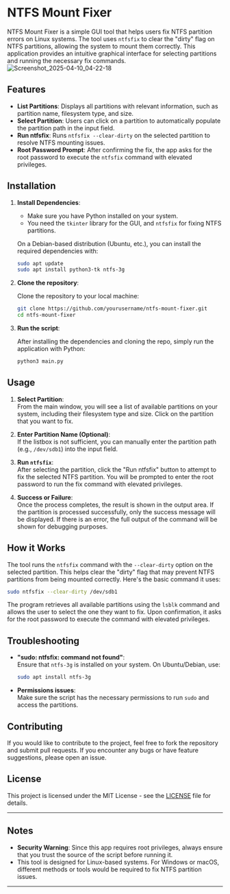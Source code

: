 # NTFS Mount Fixer

NTFS Mount Fixer is a simple GUI tool that helps users fix NTFS partition errors on Linux systems. The tool uses `ntfsfix` to clear the "dirty" flag on NTFS partitions, allowing the system to mount them correctly. This application provides an intuitive graphical interface for selecting partitions and running the necessary fix commands.
![Screenshot_2025-04-10_04-22-18](https://github.com/user-attachments/assets/7c08780d-ca0c-478f-873a-b383f0dfb94f)

## Features

- **List Partitions**: Displays all partitions with relevant information, such as partition name, filesystem type, and size.
- **Select Partition**: Users can click on a partition to automatically populate the partition path in the input field.
- **Run ntfsfix**: Runs `ntfsfix --clear-dirty` on the selected partition to resolve NTFS mounting issues.
- **Root Password Prompt**: After confirming the fix, the app asks for the root password to execute the `ntfsfix` command with elevated privileges.

## Installation

1. **Install Dependencies**:
   - Make sure you have Python installed on your system.
   - You need the `tkinter` library for the GUI, and `ntfsfix` for fixing NTFS partitions.
   
   On a Debian-based distribution (Ubuntu, etc.), you can install the required dependencies with:

   ```bash
   sudo apt update
   sudo apt install python3-tk ntfs-3g
   ```

2. **Clone the repository**:
   
   Clone the repository to your local machine:

   ```bash
   git clone https://github.com/yourusername/ntfs-mount-fixer.git
   cd ntfs-mount-fixer
   ```

3. **Run the script**:

   After installing the dependencies and cloning the repo, simply run the application with Python:

   ```bash
   python3 main.py
   ```

## Usage

1. **Select Partition**:  
   From the main window, you will see a list of available partitions on your system, including their filesystem type and size. Click on the partition that you want to fix.

2. **Enter Partition Name (Optional)**:  
   If the listbox is not sufficient, you can manually enter the partition path (e.g., `/dev/sdb1`) into the input field.

3. **Run `ntfsfix`**:  
   After selecting the partition, click the "Run ntfsfix" button to attempt to fix the selected NTFS partition. You will be prompted to enter the root password to run the fix command with elevated privileges.

4. **Success or Failure**:  
   Once the process completes, the result is shown in the output area. If the partition is processed successfully, only the success message will be displayed. If there is an error, the full output of the command will be shown for debugging purposes.

## How it Works

The tool runs the `ntfsfix` command with the `--clear-dirty` option on the selected partition. This helps clear the "dirty" flag that may prevent NTFS partitions from being mounted correctly. Here's the basic command it uses:

```bash
sudo ntfsfix --clear-dirty /dev/sdb1
```

The program retrieves all available partitions using the `lsblk` command and allows the user to select the one they want to fix. Upon confirmation, it asks for the root password to execute the command with elevated privileges.

## Troubleshooting

- **"sudo: ntfsfix: command not found"**:  
  Ensure that `ntfs-3g` is installed on your system. On Ubuntu/Debian, use:

  ```bash
  sudo apt install ntfs-3g
  ```

- **Permissions issues**:  
  Make sure the script has the necessary permissions to run `sudo` and access the partitions.

## Contributing

If you would like to contribute to the project, feel free to fork the repository and submit pull requests. If you encounter any bugs or have feature suggestions, please open an issue.

## License

This project is licensed under the MIT License - see the [LICENSE](LICENSE) file for details.

---

## Notes

- **Security Warning**: Since this app requires root privileges, always ensure that you trust the source of the script before running it.
- This tool is designed for Linux-based systems. For Windows or macOS, different methods or tools would be required to fix NTFS partition issues.

---
